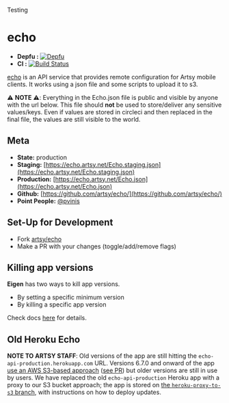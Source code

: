Testing 

# echo

- **Depfu :** [![Depfu](https://badges.depfu.com/badges/433c73edca24a04a7cefd5441a84b774/count.svg)](https://depfu.com/github/artsy/echo?project_id=30287)
- **CI :** [![Build Status](https://circleci.com/gh/artsy/echo/tree/main.svg?style=shield&circle-token=f7a3e9b08ab306cd01a15da49933c0774d508ecb)](https://circleci.com/gh/artsy/echo)

[echo](http://github.com/artsy/echo) is an API service that provides remote configuration for Artsy mobile clients. It works using a json file and some scripts to upload it to s3.

⚠️ **NOTE** ⚠️: Everything in the Echo.json file is public and visible by anyone with the url below. This file should **not** be used to store/deliver any sensitive values/keys. Even if values are stored in circleci and then replaced in the final file, the values are still visible to the world.

## Meta

- **State:** production
- **Staging:** [https://echo.artsy.net/Echo.staging.json](https://echo.artsy.net/Echo.staging.json)
- **Production:** [https://echo.artsy.net/Echo.json](https://echo.artsy.net/Echo.json)
- **Github:** [https://github.com/artsy/echo/](https://github.com/artsy/echo/)
- **Point People:** [@pvinis](https://github.com/pvinis)

## Set-Up for Development

- Fork [artsy/echo](https://github.com/artsy/echo)
- Make a PR with your changes (toggle/add/remove flags)

## Killing app versions

**Eigen** has two ways to kill app versions.

- By setting a specific minimum version
- By killing a specific app version

Check docs [here](./docs/kill-versions.md) for details.

## Old Heroku Echo

**NOTE TO ARTSY STAFF**: Old versions of the app are still hitting the `echo-api-production.herokuapp.com` URL. Versions 6.7.0 and onward of the app [use an AWS S3-based approach](https://artsyproduct.atlassian.net/browse/CX-386) ([see PR](https://github.com/artsy/echo/pull/39)) but older versions are still in use by users. We have replaced the old `echo-api-production` Heroku app with a proxy to our S3 bucket approach; the app is stored on [the `heroku-proxy-to-s3` branch](https://github.com/artsy/echo/tree/heroku-proxy-to-s3), with instructions on how to deploy updates.
